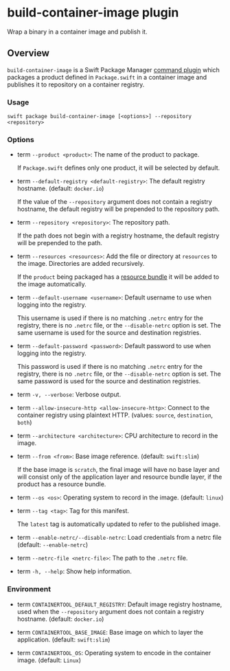 # build-container-image plugin

Wrap a binary in a container image and publish it.

## Overview

`build-container-image` is a Swift Package Manager [command plugin](https://github.com/swiftlang/swift-package-manager/blob/main/Documentation/Plugins.md#using-a-package-plugin) which packages a product defined in `Package.swift` in a container image and publishes it to repository on a container registry.

### Usage

`swift package build-container-image [<options>] --repository <repository>`

### Options

- term `--product <product>`:
  The name of the product to package.

  If `Package.swift` defines only one product, it will be selected by default.

- term  `--default-registry <default-registry>`:
  The default registry hostname. (default: `docker.io`)

  If the value of the `--repository` argument does not contain a registry hostname, the default registry will be prepended to the repository path.

- term  `--repository <repository>`:
  The repository path.

  If the path does not begin with a registry hostname, the default registry will be prepended to the path.

- term  `--resources <resources>`:
  Add the file or directory at `resources` to the image.
  Directories are added recursively.

  If the `product` being packaged has a [resource bundle](https://developer.apple.com/documentation/xcode/bundling-resources-with-a-swift-package) it will be added to the image automatically.

- term  `--default-username <username>`:
  Default username to use when logging into the registry.

  This username is used if there is no matching `.netrc` entry for the registry, there is no `.netrc` file, or the `--disable-netrc` option is set.
  The same username is used for the source and destination registries.

- term  `--default-password <password>`:
  Default password to use when logging into the registry.

  This password is used if there is no matching `.netrc` entry for the registry, there is no `.netrc` file, or the `--disable-netrc` option is set.
  The same password is used for the source and destination registries.

- term  `-v, --verbose`:
  Verbose output.

- term  `--allow-insecure-http <allow-insecure-http>`:
  Connect to the container registry using plaintext HTTP. (values: `source`, `destination`, `both`)

- term  `--architecture <architecture>`:
  CPU architecture to record in the image.

- term  `--from <from>`:
  Base image reference. (default: `swift:slim`)

  If the base image is `scratch`, the final image will have no base layer and will consist only of the application layer and resource bundle layer, if the product has a resource bundle.

- term  `--os <os>`:
  Operating system to record in the image. (default: `linux`)

- term  `--tag <tag>`:
  Tag for this manifest.

  The `latest` tag is automatically updated to refer to the published image.

- term  `--enable-netrc/--disable-netrc`:
  Load credentials from a netrc file (default: `--enable-netrc`)

- term  `--netrc-file <netrc-file>`:
  The path to the `.netrc` file.

- term  `-h, --help`:
  Show help information.

### Environment

- term `CONTAINERTOOL_DEFAULT_REGISTRY`:
  Default image registry hostname, used when the `--repository` argument does not contain a registry hostname.
  (default: `docker.io`)

- term `CONTAINERTOOL_BASE_IMAGE`:
  Base image on which to layer the application.
  (default: `swift:slim`)

- term `CONTAINERTOOL_OS`:
  Operating system to encode in the container image.
  (default: `Linux`)
